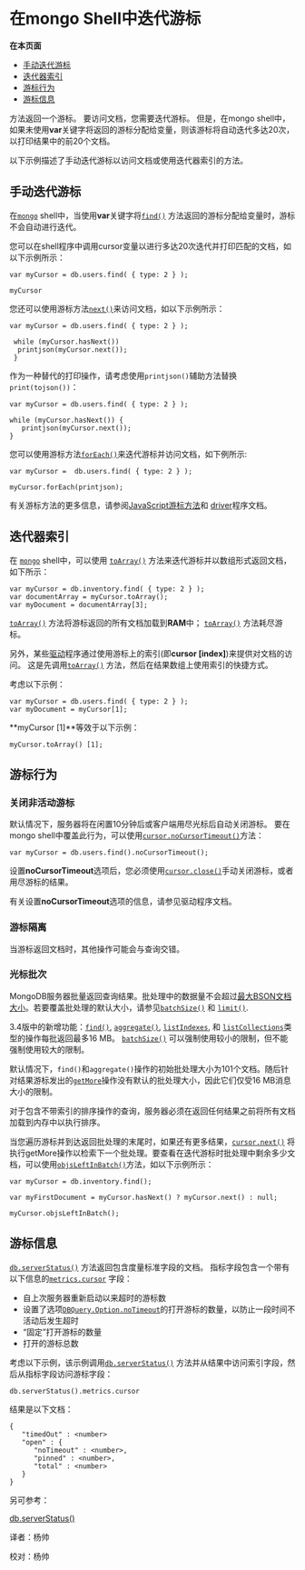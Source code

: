 # 在mongo Shell中迭代游标

**在本页面**

* [手动迭代游标](iterate-a-cursor-in-the-mongo-shell.md#游标)
* [迭代器索引](iterate-a-cursor-in-the-mongo-shell.md#索引)
* [游标行为](iterate-a-cursor-in-the-mongo-shell.md#行为)
* [游标信息](iterate-a-cursor-in-the-mongo-shell.md#信息)

方法返回一个游标。 要访问文档，您需要迭代游标。 但是，在mongo shell中，如果未使用**var**关键字将返回的游标分配给变量，则该游标将自动迭代多达20次，以打印结果中的前20个文档。

以下示例描述了手动迭代游标以访问文档或使用迭代器索引的方法。

## **手动迭代游标**

在[`mongo`](https://docs.mongodb.com/master/reference/program/mongo/#bin.mongo) shell中，当使用**var**关键字将[`find()`](https://docs.mongodb.com/master/reference/method/db.collection.find/#db.collection.find) 方法返回的游标分配给变量时，游标不会自动进行迭代。

您可以在shell程序中调用cursor变量以进行多达20次迭代并打印匹配的文档，如以下示例所示：

```text
var myCursor = db.users.find( { type: 2 } );

myCursor
```

您还可以使用游标方法[`next()`](https://docs.mongodb.com/master/reference/method/cursor.next/#cursor.next)来访问文档，如以下示例所示：

```text
var myCursor = db.users.find( { type: 2 } );

 while (myCursor.hasNext())   
  printjson(myCursor.next());
 }
```

作为一种替代的打印操作，请考虑使用`printjson()`辅助方法替换`print(tojson())`：

```text
var myCursor = db.users.find( { type: 2 } );

while (myCursor.hasNext()) {
   printjson(myCursor.next());
}
```

您可以使用游标方法[`forEach()`](https://docs.mongodb.com/master/reference/method/cursor.forEach/#cursor.forEach)来迭代游标并访问文档，如下例所示:

```text
var myCursor =  db.users.find( { type: 2 } );

myCursor.forEach(printjson);
```

有关游标方法的更多信息，请参阅[JavaScript游标方法](https://docs.mongodb.com/manual/reference/method/#js-query-cursor-methods)和 [driver](https://docs.mongodb.com/ecosystem/drivers)程序文档。

## **迭代器索引**

在 [`mongo`](https://docs.mongodb.com/master/reference/program/mongo/#bin.mongo) shell中，可以使用 [`toArray()`](https://docs.mongodb.com/master/reference/method/cursor.toArray/#cursor.toArray) 方法来迭代游标并以数组形式返回文档，如下所示：

```text
var myCursor = db.inventory.find( { type: 2 } );
var documentArray = myCursor.toArray();
var myDocument = documentArray[3];
```

[`toArray()`](https://docs.mongodb.com/master/reference/method/cursor.toArray/#cursor.toArray) 方法将游标返回的所有文档加载到**RAM**中； [`toArray()`](https://docs.mongodb.com/master/reference/method/cursor.toArray/#cursor.toArray) 方法耗尽游标。

另外，某些[驱动](https://docs.mongodb.com/ecosystem/drivers)程序通过使用游标上的索引\(即**cursor \[index\]**\)来提供对文档的访问。 这是先调用[`toArray()`](https://docs.mongodb.com/master/reference/method/cursor.toArray/#cursor.toArray) 方法，然后在结果数组上使用索引的快捷方式。

考虑以下示例：

```text
var myCursor = db.users.find( { type: 2 } );
var myDocument = myCursor[1];
```

**myCursor \[1\]**等效于以下示例：

```text
myCursor.toArray() [1];
```

## 游标行为

### 关闭非活动游标

默认情况下，服务器将在闲置10分钟后或客户端用尽光标后自动关闭游标。 要在mongo shell中覆盖此行为，可以使用[`cursor.noCursorTimeout()`](https://docs.mongodb.com/manual/reference/method/cursor.noCursorTimeout/#cursor.noCursorTimeout)方法：

```text
var myCursor = db.users.find().noCursorTimeout();
```

设置**noCursorTimeout**选项后，您必须使用[`cursor.close()`](https://docs.mongodb.com/master/reference/method/cursor.close/#cursor.close)手动关闭游标，或者用尽游标的结果。

有关设置**noCursorTimeout**选项的信息，请参见驱动程序文档。

### 游标隔离

当游标返回文档时，其他操作可能会与查询交错。

### 光标批次

MongoDB服务器批量返回查询结果。批处理中的数据量不会超过[最大BSON文档大小](https://docs.mongodb.com/master/reference/limits/#limit-bson-document-size)。若要覆盖批处理的默认大小，请参见[`batchSize()`](https://docs.mongodb.com/master/reference/method/cursor.batchSize/#cursor.batchSize) 和 [`limit()`](https://docs.mongodb.com/master/reference/method/cursor.limit/#cursor.limit).

3.4版中的新增功能：[`find()`](https://docs.mongodb.com/master/reference/method/db.collection.find/#db.collection.find), [`aggregate()`](https://docs.mongodb.com/master/reference/method/db.collection.aggregate/#db.collection.aggregate), [`listIndexes`](https://docs.mongodb.com/master/reference/command/listIndexes/#dbcmd.listIndexes), 和 [`listCollections`](https://docs.mongodb.com/master/reference/command/listCollections/#dbcmd.listCollections)类型的操作每批返回最多16 MB。 [`batchSize()`](https://docs.mongodb.com/master/reference/method/cursor.batchSize/#cursor.batchSize) 可以强制使用较小的限制，但不能强制使用较大的限制。

默认情况下，`find()`和`aggregate()`操作的初始批处理大小为101个文档。随后针对结果游标发出的[`getMore`](https://docs.mongodb.com/master/reference/command/getMore/#dbcmd.getMore)操作没有默认的批处理大小，因此它们仅受16 MB消息大小的限制。

对于包含不带索引的排序操作的查询，服务器必须在返回任何结果之前将所有文档加载到内存中以执行排序。

当您遍历游标并到达返回批处理的末尾时，如果还有更多结果，[`cursor.next()`](https://docs.mongodb.com/master/reference/method/cursor.next/#cursor.next) 将执行getMore操作以检索下一个批处理。要查看在迭代游标时批处理中剩余多少文档，可以使用[`objsLeftInBatch()`](https://docs.mongodb.com/master/reference/method/cursor.objsLeftInBatch/#cursor.objsLeftInBatch)方法，如以下示例所示：

```text
var myCursor = db.inventory.find();

var myFirstDocument = myCursor.hasNext() ? myCursor.next() : null;

myCursor.objsLeftInBatch();
```

## 游标信息

[`db.serverStatus()`](https://docs.mongodb.com/master/reference/method/db.serverStatus/#db.serverStatus) 方法返回包含度量标准字段的文档。 指标字段包含一个带有以下信息的[`metrics.cursor`](https://docs.mongodb.com/master/reference/command/serverStatus/#serverstatus.metrics.cursor) 字段：

* 自上次服务器重新启动以来超时的游标数
* 设置了选项[`DBQuery.Option.noTimeout`](https://docs.mongodb.com/master/reference/method/cursor.addOption/#DBQuery.Option.noTimeout)的打开游标的数量，以防止一段时间不活动后发生超时
* “固定”打开游标的数量
* 打开的游标总数

考虑以下示例，该示例调用[`db.serverStatus()`](https://docs.mongodb.com/master/reference/method/db.serverStatus/#db.serverStatus) 方法并从结果中访问索引字段，然后从指标字段访问游标字段：

```text
db.serverStatus().metrics.cursor
```

结果是以下文档：

```text
{
   "timedOut" : <number>
   "open" : {
      "noTimeout" : <number>,
      "pinned" : <number>,
      "total" : <number>
   }
}
```

另可参考：

[db.serverStatus\(\)](https://docs.mongodb.com/manual/reference/method/db.serverStatus/#db.serverStatus)

译者：杨帅

校对：杨帅

